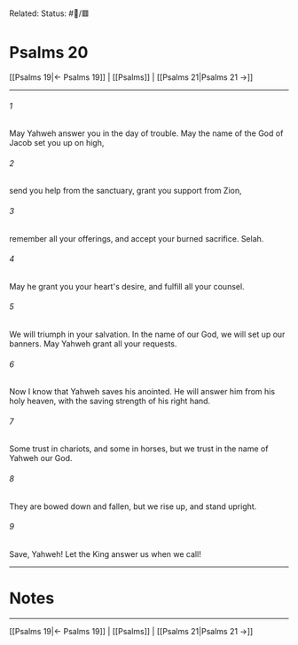 Related:
Status: #📖/🟥
# Psalms 20

[[Psalms 19|← Psalms 19]] | [[Psalms]] | [[Psalms 21|Psalms 21 →]]
***



###### 1 
May Yahweh answer you in the day of trouble. May the name of the God of Jacob set you up on high, 

###### 2 
send you help from the sanctuary, grant you support from Zion, 

###### 3 
remember all your offerings, and accept your burned sacrifice. Selah. 

###### 4 
May he grant you your heart's desire, and fulfill all your counsel. 

###### 5 
We will triumph in your salvation. In the name of our God, we will set up our banners. May Yahweh grant all your requests. 

###### 6 
Now I know that Yahweh saves his anointed. He will answer him from his holy heaven, with the saving strength of his right hand. 

###### 7 
Some trust in chariots, and some in horses, but we trust in the name of Yahweh our God. 

###### 8 
They are bowed down and fallen, but we rise up, and stand upright. 

###### 9 
Save, Yahweh! Let the King answer us when we call!

---
# Notes


***
[[Psalms 19|← Psalms 19]] | [[Psalms]] | [[Psalms 21|Psalms 21 →]]
